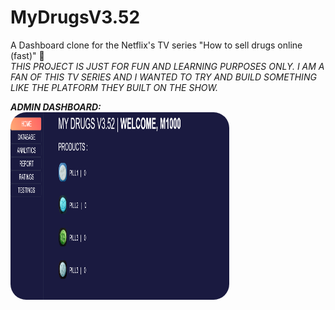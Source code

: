 # MyDrugsV3.52
A Dashboard clone for the Netflix's TV series "How to sell drugs online (fast)" 💊 <br>
<i>THIS PROJECT IS JUST FOR FUN AND LEARNING PURPOSES ONLY. I AM A FAN OF THIS TV SERIES AND I WANTED TO TRY AND BUILD SOMETHING LIKE THE PLATFORM THEY BUILT ON THE SHOW.<i>

<b>ADMIN DASHBOARD:</b> <br>
<img src="./static/main1.PNG" height="300px" width="350px" style="border-radius:25px;">